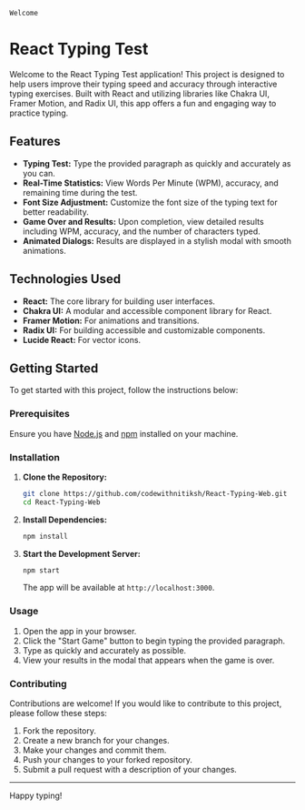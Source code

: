 `Welcome`

# React Typing Test

Welcome to the React Typing Test application! This project is designed to help users improve their typing speed and accuracy through interactive typing exercises. Built with React and utilizing libraries like Chakra UI, Framer Motion, and Radix UI, this app offers a fun and engaging way to practice typing.

## Features

- **Typing Test:** Type the provided paragraph as quickly and accurately as you can.
- **Real-Time Statistics:** View Words Per Minute (WPM), accuracy, and remaining time during the test.
- **Font Size Adjustment:** Customize the font size of the typing text for better readability.
- **Game Over and Results:** Upon completion, view detailed results including WPM, accuracy, and the number of characters typed.
- **Animated Dialogs:** Results are displayed in a stylish modal with smooth animations.

## Technologies Used

- **React:** The core library for building user interfaces.
- **Chakra UI:** A modular and accessible component library for React.
- **Framer Motion:** For animations and transitions.
- **Radix UI:** For building accessible and customizable components.
- **Lucide React:** For vector icons.

## Getting Started

To get started with this project, follow the instructions below:

### Prerequisites

Ensure you have [Node.js](https://nodejs.org/) and [npm](https://www.npmjs.com/) installed on your machine.

### Installation

1. **Clone the Repository:**

   ```bash
   git clone https://github.com/codewithnitiksh/React-Typing-Web.git
   cd React-Typing-Web
   ```

2. **Install Dependencies:**

   ```bash
   npm install
   ```

3. **Start the Development Server:**

   ```bash
   npm start
   ```

   The app will be available at `http://localhost:3000`.

### Usage

1. Open the app in your browser.
2. Click the "Start Game" button to begin typing the provided paragraph.
3. Type as quickly and accurately as possible.
4. View your results in the modal that appears when the game is over.

### Contributing

Contributions are welcome! If you would like to contribute to this project, please follow these steps:

1. Fork the repository.
2. Create a new branch for your changes.
3. Make your changes and commit them.
4. Push your changes to your forked repository.
5. Submit a pull request with a description of your changes.

---

Happy typing!
```

